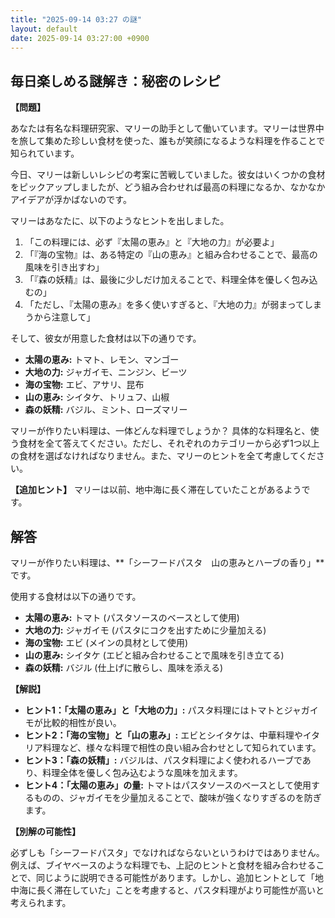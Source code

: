 ```yaml
---
title: "2025-09-14 03:27 の謎"
layout: default
date: 2025-09-14 03:27:00 +0900
---
```

## 毎日楽しめる謎解き：秘密のレシピ

**【問題】**

あなたは有名な料理研究家、マリーの助手として働いています。マリーは世界中を旅して集めた珍しい食材を使った、誰もが笑顔になるような料理を作ることで知られています。

今日、マリーは新しいレシピの考案に苦戦していました。彼女はいくつかの食材をピックアップしましたが、どう組み合わせれば最高の料理になるか、なかなかアイデアが浮かばないのです。

マリーはあなたに、以下のようなヒントを出しました。

1.  「この料理には、必ず『太陽の恵み』と『大地の力』が必要よ」
2.  「『海の宝物』は、ある特定の『山の恵み』と組み合わせることで、最高の風味を引き出すわ」
3.  「『森の妖精』は、最後に少しだけ加えることで、料理全体を優しく包み込むの」
4.  「ただし、『太陽の恵み』を多く使いすぎると、『大地の力』が弱まってしまうから注意して」

そして、彼女が用意した食材は以下の通りです。

*   **太陽の恵み:** トマト、レモン、マンゴー
*   **大地の力:** ジャガイモ、ニンジン、ビーツ
*   **海の宝物:** エビ、アサリ、昆布
*   **山の恵み:** シイタケ、トリュフ、山椒
*   **森の妖精:** バジル、ミント、ローズマリー

マリーが作りたい料理は、一体どんな料理でしょうか？ 具体的な料理名と、使う食材を全て答えてください。ただし、それぞれのカテゴリーから必ず1つ以上の食材を選ばなければなりません。また、マリーのヒントを全て考慮してください。

**【追加ヒント】**
マリーは以前、地中海に長く滞在していたことがあるようです。

## 解答

マリーが作りたい料理は、**「シーフードパスタ　山の恵みとハーブの香り」**です。

使用する食材は以下の通りです。

*   **太陽の恵み:** トマト (パスタソースのベースとして使用)
*   **大地の力:** ジャガイモ (パスタにコクを出すために少量加える)
*   **海の宝物:** エビ (メインの具材として使用)
*   **山の恵み:** シイタケ (エビと組み合わせることで風味を引き立てる)
*   **森の妖精:** バジル (仕上げに散らし、風味を添える)

**【解説】**

*   **ヒント1：「太陽の恵み」と「大地の力」:** パスタ料理にはトマトとジャガイモが比較的相性が良い。
*   **ヒント2：「海の宝物」と「山の恵み」:** エビとシイタケは、中華料理やイタリア料理など、様々な料理で相性の良い組み合わせとして知られています。
*   **ヒント3：「森の妖精」:** バジルは、パスタ料理によく使われるハーブであり、料理全体を優しく包み込むような風味を加えます。
*   **ヒント4：「太陽の恵み」の量:** トマトはパスタソースのベースとして使用するものの、ジャガイモを少量加えることで、酸味が強くなりすぎるのを防ぎます。

**【別解の可能性】**

必ずしも「シーフードパスタ」でなければならないというわけではありません。 例えば、ブイヤベースのような料理でも、上記のヒントと食材を組み合わせることで、同じように説明できる可能性があります。しかし、追加ヒントとして「地中海に長く滞在していた」ことを考慮すると、パスタ料理がより可能性が高いと考えられます。
